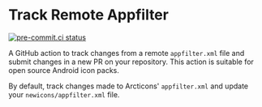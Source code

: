 # Track Remote Appfilter

[![pre-commit.ci status](https://results.pre-commit.ci/badge/github/rdehenne/track-remote-appfilter/main.svg)](https://results.pre-commit.ci/latest/github/rdehenne/track-remote-appfilter/main)

A GitHub action to track changes from a remote `appfilter.xml` file and submit changes in a new PR on your repository.
This action is suitable for open source Android icon packs.

By default, track changes made to Arcticons' `appfilter.xml` and update your `newicons/appfilter.xml` file.
